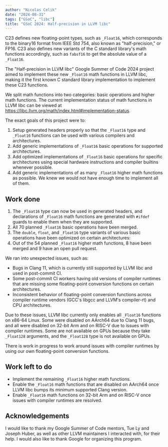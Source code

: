 ```yaml
---
author: "Nicolas Celik"
date: "2024-08-31"
tags: ["GSoC", "libc"]
title: "GSoC 2024: Half-precision in LLVM libc"
---
```


C23 defines new floating-point types, such as `_Float16`, which corresponds to
the binary16 format from IEEE Std 754, also known as "half-precision," or FP16.
C23 also defines new variants of the C standard library's math functions
accordingly, such as `fabsf16` to get the absolute value of a `_Float16`.

The "Half-precision in LLVM libc" Google Summer of Code 2024 project aimed to
implement these new `_Float16` math functions in LLVM libc, making it the first
known C standard library implementation to implement these C23 functions.

We split math functions into two categories: basic operations and higher math
functions. The current implementation status of math functions in LLVM libc can
be viewed at https://libc.llvm.org/math/index.html#implementation-status.

The exact goals of this project were to:

1. Setup generated headers properly so that the `_Float16` type and `_Float16`
   functions can be used with various compilers and architectures.
2. Add generic implementations of `_Float16` basic operations for supported
   architectures.
3. Add optimized implementations of `_Float16` basic operations for specific
   architectures using special hardware instructions and compiler builtins
   whenever possible.
4. Add generic implementations of as many `_Float16` higher math functions as
   possible. We knew we would not have enough time to implement all of them.

## Work done

1. The `_Float16` type can now be used in generated headers, and declarations of
   `_Float16` math functions are generated with `#ifdef` guards to enable them
   when they are supported.
2. All 70 planned `_Float16` basic operations have been merged.
3. The `double`, `float`, and `_Float16` type variants of various basic
   operations have been optimized on certain architectures:
4. Out of the 54 planned `_Float16` higher math functions, 8 have been merged
   and 9 have an open pull request.

We ran into unexpected issues, such as:

- Bugs in Clang 11, which is currently still supported by LLVM libc and used in
  post-commit CI.
- Some post-commit CI workers having old versions of compiler runtimes that are
  missing some floating-point conversion functions on certain architectures.
- Inconsistent behavior of floating-point conversion functions across compiler
  runtime vendors (GCC's libgcc and LLVM's compiler-rt) and CPU architectures.

Due to these issues, LLVM libc currently only enables all `_Float16` functions
on x86-64 Linux. Some were disabled on AArch64 due to Clang 11 bugs, and all
were disabled on 32-bit Arm and on RISC-V due to issues with compiler runtimes.
Some are not available on GPUs because they take `_Float128` arguments, and the
`_Float128` type is not available on GPUs.

There is work in progress to work around issues with compiler runtimes by using
our own floating-point conversion functions.

## Work left to do

- Implement the remaining `_Float16` higher math functions.
- Enable the `_Float16` math functions that are disabled on AArch64 once LLVM
  libc bumps its minimum supported Clang version.
- Enable `_Float16` math functions on 32-bit Arm and on RISC-V once issues with
  compiler runtimes are resolved.

## Acknowledgements

I would like to thank my Google Summer of Code mentors, Tue Ly and Joseph Huber,
as well as other LLVM maintainers I interacted with, for their help. I would
also like to thank Google for organizing this program.
